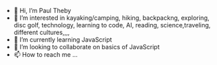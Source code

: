 - 👋 Hi, I’m Paul Theby
- 👀 I’m interested in kayaking/camping, hiking, backpackng, exploring, disc golf, technology, learning to code, AI, reading, science,traveling, different cultures,,,,
- 🌱 I’m currently learning JavaScript
- 💞️ I’m looking to collaborate on basics of JavaScript
- 📫 How to reach me ...

<!---
Ptheby/Ptheby is a ✨ special ✨ repository because its `README.md` (this file) appears on your GitHub profile.
You can click the Preview link to take a look at your changes.
--->
